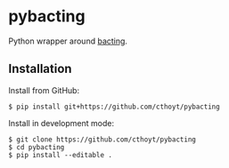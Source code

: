 # pybacting

Python wrapper around [bacting](https://github.com/egonw/bacting).

## Installation

Install from GitHub:

```shell
$ pip install git+https://github.com/cthoyt/pybacting
```

Install in development mode:

```shell
$ git clone https://github.com/cthoyt/pybacting
$ cd pybacting
$ pip install --editable .
```

